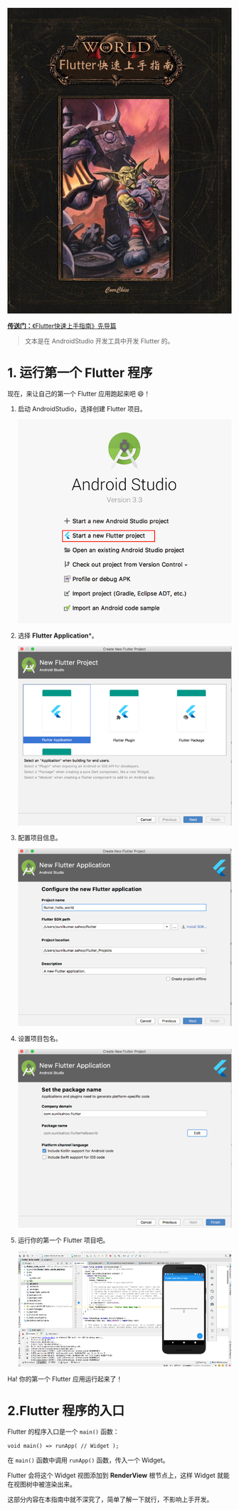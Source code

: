 [![](https://raw.githubusercontent.com/chenBingX/img/master/Flutter/Flutter快速上手指南封面2.JPG)](https://juejin.im/post/5c8f8e62e51d456a0f23d0fe)

[**传送门：**《Flutter快速上手指南》先导篇](https://juejin.im/post/5c8f8e62e51d456a0f23d0fe)

> 文本是在 AndroidStudio 开发工具中开发 Flutter 的。

# 1. 运行第一个 Flutter 程序

现在，来让自己的第一个 Flutter 应用跑起来吧 😄！

1. 启动 AndroidStudio，选择创建 Flutter 项目。  

    ![](https://raw.githubusercontent.com/chenBingX/img/master/Flutter/Flutter-启动AndroidStudio.png)  


2. 选择 **Flutter Application***。  

    ![](https://raw.githubusercontent.com/chenBingX/img/master/Flutter/Flutter-创建项目.png)  
    
3. 配置项目信息。  

    ![](https://raw.githubusercontent.com/chenBingX/img/master/Flutter/Flutter-配置项目.png)  
    
4. 设置项目包名。  

    ![](https://raw.githubusercontent.com/chenBingX/img/master/Flutter/Flutter-确定.png)  
    
5. 运行你的第一个 Flutter 项目吧。  

    ![](https://raw.githubusercontent.com/chenBingX/img/master/Flutter/Flutter-启动运行项目.png)  
    
    
Ha! 你的第一个 Flutter 应用运行起来了！  


# 2.Flutter 程序的入口

Flutter 的程序入口是一个 `main()` 函数：  

```
void main() => runApp( // Widget );
```

在 `main()` 函数中调用 `runApp()` 函数，传入一个 Widget。

Flutter 会将这个 Widget 视图添加到 **RenderView** 根节点上，这样 Widget 就能在视图树中被渲染出来。

这部分内容在本指南中就不深究了，简单了解一下就行，不影响上手开发。



